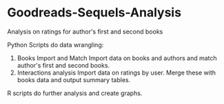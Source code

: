 # Goodreads-Sequels-Analysis
Analysis on ratings for author's first and second books

Python Scripts do data wrangling: 
1. Books Import and Match
Import data on books and authors and match author's first and second books. 
2. Interactions analysis
Import data on ratings by user. Merge these with books data and output summary tables. 

R scripts do further analysis and create graphs. 
